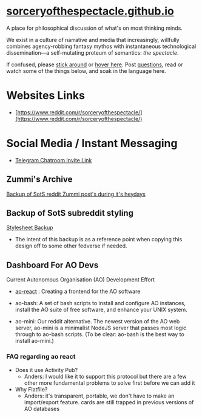 # [sorceryofthespectacle.github.io](https://sorceryofthespectacle.github.io)

A place for philosophical discussion of what's on most thinking minds.

We exist in a culture of narrative and media that increasingly, willfully combines agency-robbing fantasy mythos with instantaneous technological dissemination—a self-mutating proteum of semantics: *the spectacle*.

If confused, please  [stick around](http://www.reddit.com/tb/2ncoxs) or [hover here](https://www.reddit.com/r/SubredditDrama/comments/3dm0sp?context=10000 "We live in a culture that uses media to tell us how to live. Our culture purposefully creates fantasies that rob us of our freedom, and this is more effective with technology like the internet. This phenomenon is a self modifying cluster of symbols and signs that constantly change their meaning.
--: Unpacked By /u/Nethodsod"). Post [questions](https://www.reddit.com/r/sorceryofthespectacle/wiki/index/what-is-this-subreddit-about), read or watch some of the things below, and soak in the language here.

# Websites Links

* [https://www.reddit.com/r/sorceryofthespectacle/](https://www.reddit.com/r/sorceryofthespectacle/)

# Social Media / Instant Messaging

* [Telegram Chatroom Invite Link](https://t.me/sotslobby)

## Zummi's Archive

[Backup of SotS reddit Zummi post's during it's heydays](https://sorceryofthespectacle.github.io/zummiArchive/)

## Backup of SotS subreddit styling

[Stylesheet Backup](https://github.com/SorceryOfTheSpectacle/subreddit-style-sheet-backup)

* The intent of this backup is as a reference point when copying this design off to some other fedverse if needed.

## Dashboard For AO Devs

Current Autonomous Organisation (AO) Development Effort

* [ao-react](https://github.com/coalition-of-invisible-colleges/ao-react/) : Creating a frontend for the AO software

* ao-bash: A set of bash scripts to install and configure AO instances, install the AO suite of free software, and enhance your UNIX system.

* ao-mini: Our reddit alternative. The newest version of the AO web server, ao-mini is a minimalist NodeJS server that passes most logic through to ao-bash scripts. (To be clear: ao-bash is the best way to install ao-mini.)

<!-- unsure if this is really active yet
* ao-mud: Included with ao-bash, ao-mud is a Multi-User Dungeon, or M.U.D., a text-based adventure that takes place in the terminal. This adds a narrative tutorial layer to UNIX that is multiplayer and also aids memory by turning folders into rooms that can be decorated as locations.
-->

### FAQ regarding ao react

- Does it use Activity Pub?
  - Anders: I would like it to support this protocol but there are a few other more fundamental problems to solve first before we can add it
- Why Flatfile?
  - Anders: it's transparent, portable, we don't have to make an import/export feature. cards are still trapped in previous versions of AO databases
